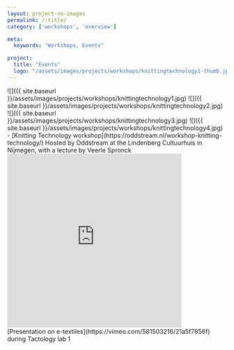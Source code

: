 ```yaml
---
layout: project-no-images
permalink: /:title/
category: ['workshops', 'overview']

meta:
  keywords: "Workshops, Events"

project:
  title: "Events"
  logo: "/assets/images/projects/workshops/knittingtechnology1-thumb.jpg"
---
```

<body class="shoots">

<aside>
<div markdown="1" class="row-2">
![]({{ site.baseurl }}/assets/images/projects/workshops/knittingtechnology1.jpg)
![]({{ site.baseurl }}/assets/images/projects/workshops/knittingtechnology2.jpg)
</div>
<div markdown="1" class="row-2">
![]({{ site.baseurl }}/assets/images/projects/workshops/knittingtechnology3.jpg)
![]({{ site.baseurl }}/assets/images/projects/workshops/knittingtechnology4.jpg)
</div>
</aside>

<div class ="article" markdown="1">
- [Knitting Technology workshop](https://oddstream.nl/workshop-knitting-technology/)
Hosted by Oddstream at the Lindenberg Cultuurhuis in Nijmegen, with a lecture by Veerle Spronck
</div>

<aside>
<div class="row-2--video">
<iframe title="vimeo-player" src="https://player.vimeo.com/video/581503216?h=21a5f7856f" width="400" height="400" frameborder="0" allowfullscreen></iframe>
</div>
</aside>

<div class ="article" markdown="1">
[Presentation on e-textiles](https://vimeo.com/581503216/21a5f7856f) during Tactology lab 1
</div>

</body>